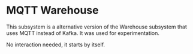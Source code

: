 # MQTT Warehouse
This subsystem is a alternative version of the Warehouse subsystem that uses MQTT instead of Kafka. It was used for experimentation.

No interaction needed, it starts by itself.